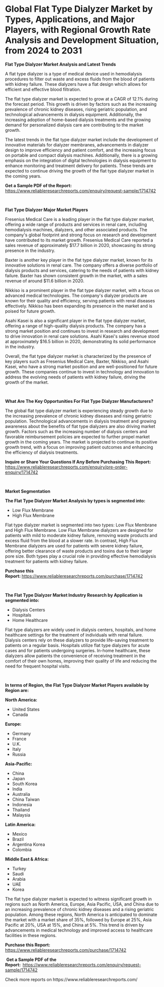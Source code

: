 <p><h1>Global Flat Type Dialyzer Market by Types, Applications, and Major Players, with Regional Growth Rate Analysis and Development Situation, from 2024 to 2031</h1></p><p><strong>Flat Type Dialyzer Market Analysis and Latest Trends</strong></p>
<p><p>A flat type dialyzer is a type of medical device used in hemodialysis procedures to filter out waste and excess fluids from the blood of patients with kidney failure. These dialyzers have a flat design which allows for efficient and effective blood filtration.</p><p>The flat type dialyzer market is expected to grow at a CAGR of 12.1% during the forecast period. This growth is driven by factors such as the increasing prevalence of chronic kidney diseases, rising geriatric population, and technological advancements in dialysis equipment. Additionally, the increasing adoption of home-based dialysis treatments and the growing demand for personalized dialysis care are contributing to the market growth.</p><p>The latest trends in the flat type dialyzer market include the development of innovative materials for dialyzer membranes, advancements in dialyzer design to improve efficiency and patient comfort, and the increasing focus on portable and compact dialysis machines. Additionally, there is a growing emphasis on the integration of digital technologies in dialysis equipment to enhance monitoring and treatment delivery for patients. These trends are expected to continue driving the growth of the flat type dialyzer market in the coming years.</p></p>
<p><strong>Get a Sample PDF of the Report:&nbsp;</strong> <a href="https://www.reliableresearchreports.com/enquiry/request-sample/1714742">https://www.reliableresearchreports.com/enquiry/request-sample/1714742</a></p>
<p>&nbsp;</p>
<p><strong>Flat Type Dialyzer Major Market Players</strong></p>
<p><p>Fresenius Medical Care is a leading player in the flat type dialyzer market, offering a wide range of products and services in renal care, including hemodialysis machines, dialyzers, and other associated products. The company's global footprint and strong focus on research and development have contributed to its market growth. Fresenius Medical Care reported a sales revenue of approximately $17.7 billion in 2020, showcasing its strong presence in the industry.</p><p>Baxter is another key player in the flat type dialyzer market, known for its innovative solutions in renal care. The company offers a diverse portfolio of dialysis products and services, catering to the needs of patients with kidney failure. Baxter has shown consistent growth in the market, with a sales revenue of around $11.6 billion in 2020.</p><p>Nikkiso is a prominent player in the flat type dialyzer market, with a focus on advanced medical technologies. The company's dialyzer products are known for their quality and efficiency, serving patients with renal diseases effectively. Nikkiso has been expanding its presence in the market and is poised for future growth.</p><p>Asahi Kasei is also a significant player in the flat type dialyzer market, offering a range of high-quality dialysis products. The company has a strong market position and continues to invest in research and development to drive innovation in renal care solutions. Asahi Kasei's sales revenue stood at approximately $16.5 billion in 2020, demonstrating its solid performance in the industry.</p><p>Overall, the flat type dialyzer market is characterized by the presence of key players such as Fresenius Medical Care, Baxter, Nikkiso, and Asahi Kasei, who have a strong market position and are well-positioned for future growth. These companies continue to invest in technology and innovation to address the evolving needs of patients with kidney failure, driving the growth of the market.</p></p>
<p>&nbsp;</p>
<p><strong>What Are The Key Opportunities For Flat Type Dialyzer Manufacturers?</strong></p>
<p><p>The global flat type dialyzer market is experiencing steady growth due to the increasing prevalence of chronic kidney diseases and rising geriatric population. Technological advancements in dialysis treatment and growing awareness about the benefits of flat type dialyzers are also driving market growth. Factors such as the increasing number of dialysis centers and favorable reimbursement policies are expected to further propel market growth in the coming years. The market is projected to continue its positive growth trend, with a focus on improving patient outcomes and enhancing the efficiency of dialysis treatments.</p></p>
<p><strong>Inquire or Share Your Questions If Any Before Purchasing This Report:</strong> <a href="https://www.reliableresearchreports.com/enquiry/pre-order-enquiry/1714742">https://www.reliableresearchreports.com/enquiry/pre-order-enquiry/1714742</a></p>
<p>&nbsp;</p>
<p><strong>Market Segmentation</strong></p>
<p><strong>The Flat Type Dialyzer Market Analysis by types is segmented into:</strong></p>
<p><ul><li>Low Flux Membrane</li><li>High Flux Membrane</li></ul></p>
<p><p>Flat type dialyzer market is segmented into two types: Low Flux Membrane and High Flux Membrane. Low Flux Membrane dialyzers are designed for patients with mild to moderate kidney failure, removing waste products and excess fluid from the blood at a slower rate. In contrast, High Flux Membrane dialyzers are used for patients with severe kidney failure, offering better clearance of waste products and toxins due to their larger pore size. Both types play a crucial role in providing effective hemodialysis treatment for patients with kidney failure.</p></p>
<p><strong>Purchase this Report:&nbsp;</strong><a href="https://www.reliableresearchreports.com/purchase/1714742">https://www.reliableresearchreports.com/purchase/1714742</a></p>
<p>&nbsp;</p>
<p><strong>The Flat Type Dialyzer Market Industry Research by Application is segmented into:</strong></p>
<p><ul><li>Dialysis Centers</li><li>Hospitals</li><li>Home Healthcare</li></ul></p>
<p><p>Flat type dialyzers are widely used in dialysis centers, hospitals, and home healthcare settings for the treatment of individuals with renal failure. Dialysis centers rely on these dialyzers to provide life-saving treatment to patients on a regular basis. Hospitals utilize flat type dialyzers for acute cases and for patients undergoing surgeries. In-home healthcare, these dialyzers allow patients the convenience of receiving treatment in the comfort of their own homes, improving their quality of life and reducing the need for frequent hospital visits.</p></p>
<p>&nbsp;</p>
<p><strong>In terms of Region, the Flat Type Dialyzer Market Players available by Region are:</strong></p>
<p>
    <p> <strong> North America: </strong>
        <ul>
            <li>United States</li>
            <li>Canada</li>
        </ul>
        </p> 
    <p> <strong> Europe: </strong>
        <ul>
            <li>Germany</li>
            <li>France</li>
            <li>U.K.</li>
            <li>Italy</li>
            <li>Russia</li>
        </ul>
        </p> 
    <p> <strong> Asia-Pacific: </strong>
        <ul>
            <li>China</li>
            <li>Japan</li>
            <li>South Korea</li>
            <li>India</li>
            <li>Australia</li>
            <li>China Taiwan</li>
            <li>Indonesia</li>
            <li>Thailand</li>
            <li>Malaysia</li>
        </ul>
        </p> 
    <p> <strong> Latin America: </strong>
        <ul>
            <li>Mexico</li>
            <li>Brazil</li>
            <li>Argentina Korea</li>
            <li>Colombia</li>
        </ul>
        </p> 
    <p> <strong> Middle East & Africa: </strong>
        <ul>
            <li>Turkey</li>
            <li>Saudi</li>
            <li>Arabia</li>
            <li>UAE</li>
            <li>Korea</li>
        </ul>
    </p>
    </p>
<p><p>The flat type dialyzer market is expected to witness significant growth in regions such as North America, Europe, Asia Pacific, USA, and China due to an increasing prevalence of chronic kidney diseases and a rising geriatric population. Among these regions, North America is anticipated to dominate the market with a market share of 35%, followed by Europe at 25%, Asia Pacific at 20%, USA at 15%, and China at 5%. This trend is driven by advancements in medical technology and improved access to healthcare facilities in these regions.</p></p>
<p><strong>Purchase this Report: </strong><a href="https://www.reliableresearchreports.com/purchase/1714742">https://www.reliableresearchreports.com/purchase/1714742</a></p>
<p>&nbsp;<strong>Get a Sample PDF of the Report:&nbsp;&nbsp;</strong><a href="https://www.reliableresearchreports.com/enquiry/request-sample/1714742">https://www.reliableresearchreports.com/enquiry/request-sample/1714742</a></p>
<p><strong></strong></p>
<p>Check more reports on https://www.reliableresearchreports.com/</p>
